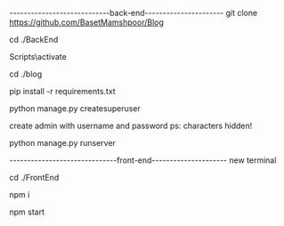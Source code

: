 ----------------------------back-end----------------------
git clone https://github.com/BasetMamshpoor/Blog

cd ./BackEnd

Scripts\activate

cd ./blog

pip install -r requirements.txt

python manage.py createsuperuser

create admin with username and password 
ps: characters hidden!

python manage.py runserver

------------------------------front-end---------------------
new terminal

cd ./FrontEnd

npm i

npm start
